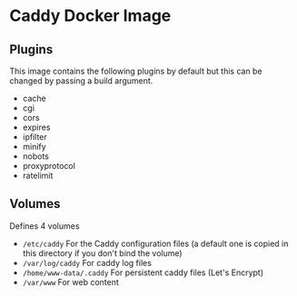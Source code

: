 # Caddy Docker Image

## Plugins
This image contains the following plugins by default but this can be changed by passing a build argument.
* cache
* cgi
* cors
* expires
* ipfilter
* minify
* nobots
* proxyprotocol
* ratelimit

## Volumes
Defines 4 volumes
* `/etc/caddy` For the Caddy configuration files (a default one is copied in this directory if you don't bind the volume)
* `/var/log/caddy` For caddy log files
* `/home/www-data/.caddy` For persistent caddy files (Let's Encrypt)
* `/var/www` For web content